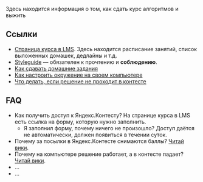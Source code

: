 Здесь находится информация о том, как сдать курс алгоритмов и выжить


## Ссылки

* [Страница курса в LMS](https://lk.yandexdataschool.ru/courses/2023-autumn/7.1196-algorithms-1/). Здесь находится расписание занятий, список выложенных домашек, дедлайны и т.д.
* [Styleguide](./styleguide.md) &mdash; обязателен к прочтению и **соблюдению**.
* [Как сдавать домашние задания](./assignments.md)
* [Как настроить окружение на своем компьютере](./environment.md)
* [Что делать, если решение не проходит в контесте](./troubleshooting.md)


## FAQ

* Как получить доступ к Яндекс.Контесту? На странице курса в LMS есть ссылка на форму, которую нужно заполнить.
  * Я заполнил форму, почему ничего не произошло? Доступ даётся не автоматически, должен появиться в течении суток.
* Почему за посылки в Яндекс.Контесте снимаются баллы? [Читай вики](./assignments.md#Вердикты-по-задаче).
* Почему на компьютере решение работает, а в контесте падает? [Читай вики](./troubleshooting.md).
* ...
* ...
